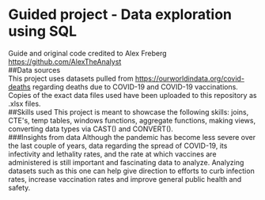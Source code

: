 # Guided project - Data exploration using SQL
Guide and original code credited to Alex Freberg https://github.com/AlexTheAnalyst <br>
##Data sources <br>
This project uses datasets pulled from https://ourworldindata.org/covid-deaths regarding deaths due to COVID-19 and COVID-19 vaccinations. Copies of the exact data files used have been uploaded to this repository as .xlsx files.<br>
##Skills used
This project is meant to showcase the following skills: joins, CTE's, temp tables, windows functions, aggregate functions, making views, converting data types via CAST() and CONVERT().<br>
###Insights from data
Although the pandemic has become less severe over the last couple of years, data regarding the spread of COVID-19, its infectivity and lethality rates, and the rate at which vaccines are administered is still important and fascinating data to analyze. Analyzing datasets such as this one can help give direction to efforts to curb infection rates, increase vaccination rates and improve general public health and safety. 
